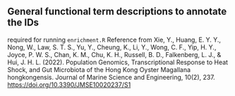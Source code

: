 ## General functional term descriptions to annotate the IDs

required for running `enrichment.R`
Reference from Xie, Y., Huang, E. Y. Y., Nong, W., Law, S. T. S., Yu, Y., Cheung, K., Li, Y., Wong, C. F., Yip, H. Y., Joyce, P. W. S., Chan, K. M., Chu, K. H., Russell, B. D., Falkenberg, L. J., & Hui, J. H. L. (2022). Population Genomics, Transcriptional Response to Heat Shock, and Gut Microbiota of the Hong Kong Oyster Magallana hongkongensis. Journal of Marine Science and Engineering, 10(2), 237. https://doi.org/10.3390/JMSE10020237/S1
